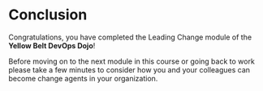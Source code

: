 # Conclusion

Congratulations, you have completed the Leading Change module of the **Yellow Belt DevOps Dojo**!

Before moving on to the next module in this course or going back to work please take a few minutes to consider how you and your colleagues can become change agents in your organization.
